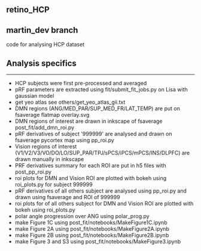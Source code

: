 ## retino_HCP

martin_dev branch
-----------------
code for analysing HCP dataset

## Analysis specifics
---------------------
- HCP subjects were first pre-processed and averaged
- pRF parameters are extracted using fit/submit_fit_jobs.py on Lisa with gaussian model
- get yeo atlas see others/get_yeo_atlas_gii.txt
- DMN regions (ANG/MED_PAR/SUP_MED_FR/LAT_TEMP) are put on fsaverage flatmap overlay.svg
- DMN regions of interest are drawn in inkscape of fsaverage post_fit/add_dmn_roi.py
- pRF derivatives of subject '999999' are analysed and drawn on fsaverage pycortex map using pp_roi.py
- Vision regions of interest (V1/V2/V3/VO/DO/LO/SUP_PAR/TPJ/sPCS/iPCS/mPCS/INS/DLPFC) are drawn manually in inkscape
- PRF derivatives summary for each ROI are put in h5 files with post_pp_roi.py
- roi plots for DMN and Vision ROI are plotted with bokeh using roi_plots.py for subject 999999
- pRF derivatives of all others subject are analysed using pp_roi.py and drawn using fsaverage and ROI of 999999
- roi plots for of all others subject for DMN and Vision ROI are plotted with bokeh using roi_plots.py
- polar angle progression over ANG using polar_prog.py
- make Figure 1C using post_fit/notebooks/MakeFigure1C.ipynb
- make Figure 2A using post_fit/notebooks/MakeFigure2A.ipynb
- make Figure 2B using post_fit/notebooks/MakeFigure2B.ipynb
- make Figure 3 and S3 using post_fit/notebooks/MakeFigure3.ipynb